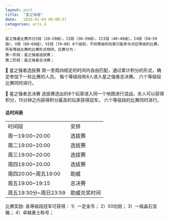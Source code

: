 ```yaml
---
layout: post
title:  "星之强者"
date:   2016-01-04 00:00:57
categories: arts_4
---
```


<div class="post-content">	
<p>

	星之强者比赛共分I段（20~29级），II段（30~39级），III段（40~49级），IV段（50~59级），V段（60~69级），VI段（70~80）6个级别，不同等级的玩家只能参与对应等级的比赛。
	所有等级比赛的比赛形式相同，比赛分为：
	第一阶段：星之强者选拔赛；
	第二阶段：星之强者总决赛；

	星之强者选拔赛
	周一至周四规定的时间内自由匹配，通过累计积分的形式，确定参加下一轮比赛的人员。
	每个等级段有8人进入星之强者总决赛。
	六个等级段比赛同时进行。

	星之强者总决赛
	选拔赛选出的8个玩家进入同一个地图进行混战，杀人可以获得积分，15分钟之内获得积分最高的玩家获得冠军。
	六个等级段的比赛同时进行。

</p>

<h4>总时间表</h4>
<table>
	<tr>
		<td>时间段</td>
		<td>安排</td>
	</tr>
	<tr>
		<td>周一19:00~20:00</td>
		<td>选拔赛</td>
	</tr>
	<tr>
		<td>周二19:00~20:00</td>
		<td>选拔赛</td>
	</tr>
	<tr>
		<td>周三19:00~20:00</td>
		<td>选拔赛</td>
	</tr>
	<tr>
		<td>周四19:00~20:00</td>
		<td>选拔赛</td>
	</tr>
	<tr>
		<td>周四20:00~周五19:00</td>
		<td>助威</td>
	</tr>
	<tr>
		<td>周五19:00~19:15</td>
		<td>总决赛</td>
	</tr>
	<tr>
		<td>周五19:30分~周日23:59</td>
		<td>助威兑奖时间</td>
	</tr>
</table>

<p>
比赛奖励:
	各等级段冠军可获得：
	1）一定金币；
	2）50功勋；
	3）一级晶石宝箱；
	4）卓越勇士称号；

</p>

</div>